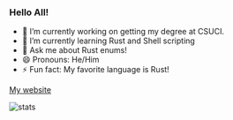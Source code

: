 ### Hello All!

- 🔭 I’m currently working on getting my degree at CSUCI.
- 🌱 I’m currently learning Rust and Shell scripting
- 💬 Ask me about Rust enums!
- 😄 Pronouns: He/Him
- ⚡ Fun fact: My favorite language is Rust!

[My website](https://kermitpurple.github.io/)

![stats](https://github-readme-stats.vercel.app/api?username=kermitpurple&&show_icons=true&title_color=ffffff&icon_color=bb2acf&text_color=daf7dc&bg_color=151515)
